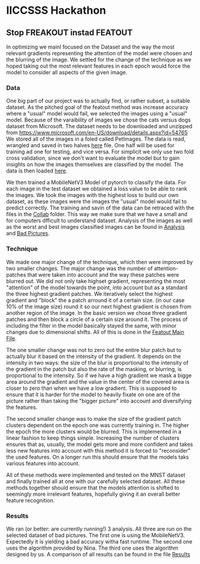# IICCSSS Hackathon

## Stop FREAKOUT instad FEATOUT
In optimizing we mainl focused on the Dataset and  the way the most relevant gradients representing the attention of the model were chosen and the blurring of the image. 
We settled for the change of the technique as we hoped taking out the most relevant features in each epoch would force the model to consider all aspects of the given image. 

### Data
One big part of our project was to actually find, or rather subset, a suitable dataset. As the pitched goal of the featout method was increase accuracy where a "usual" model would fail, we selected the images using a "usual" model. 
Because of the varaibility of images we chose the cats versus dogs dataset from Microsoft. The dataset needs to be downloaded and unzipped from https://www.microsoft.com/en-US/download/details.aspx?id=54765
We stored all of the images in a foled called PetImages.
The data is read, wrangled and saved in two halves  [here](dataset.ipynb) file. One half will be used for training ad one for testing, and vice versa. For simplicit we only use two fold cross validation, since we don't want to evaluate the model but to gain insights on how the images themselves are classified by the model.
The data is then loaded [here](load_data.ipynb).

We then trained a MobileNetV3 Model of pytorch to classify the data. For each image in the test dataset we obtained a loss value to be able to rank the images. We took the images with the highest loss to build our own dataset, as these images were the images the "usual" model would fail to predict correctly. The training and savin of the data can be retraced with the files in the [Collab](collab_notebooks) folder.
This way we make sure that we have a small and for computers dfficult to understand dataset. 
Analysis of the images as well as the worst and best images classified images can be found in [Analysis](analyse_worst.ipynb)  and [Bad Pictures](visually_worst.ipynb).


### Technique
We made one major change of the technique, which then were improved by two smaller changes.
The major change was the number of attention-patches that were taken into account and the way these patches were blurred out.
We did not only take highset gradient, representing the most "attention" of the model towards the point, into account but as a standard the three highest gradient patches.
We iteratively select the highest gradient and "block" the a patch arround it of a certain size. (in our case 10% of the image size) round it so our next highest gradient is chosen from another region of the image. 
In the basic version we chose three gradient patches and then block a circle of a certain size around it.
The process of including the filter in the model basically stayed the same, with minor changes due to dimensional shifts.
All of this is done in the [Featout Main File](MJ_featout_jupyter.ipynb).

The one smaller change was not to zero out the entire blur patch but to actually blur it based on the intensity of the gradient. It depends on the intensity in two ways: the size of the blur is proportional to the intensity of the gradient in the patch but also the rate of the masking, or blurring, is proportional to the intensity. So if we have a high gradient we mask a bigge area around the gradient and the value in the center of the covered area is closer to zero than when we have a low gradient. 
This is supposed to ensure that it is harder for the model to heavily fixate on one are of the picture rather than taking the "bigger picture" into account and diversifying the features. 

The second smaller change was to make the size of the gradient patch clusters dependent on the epoch one was currently training in. The higher the epoch the more clusters would be blurred. This is implemented in a linear fashion to keep things simple. Increasing the number of clusters ensures that as, usually, the model gets more and more confident and takes less new features into account with this method it is forced to "reconsider" the used features. On a longer run this should ensure that the models taks various features into account.

All of these methods were implemented and tested on the MNST dataset and finally trained all at one with our carefully selected dataset. All these methods together should ensure that the models attention is shifted to seemingly more irrelevant features, hopefully giving it an overall better feature recognition. 

### Results
We ran (or better: are currently running!) 3 analysis. All three are run on the selected dataset of bad pictures.
The first one is using the MobileNetV3. Expectedly it is yielding a bad accuracy witha fast runtime.
The second one uses the algorithm provided by Nina. 
The third one uses the algorithm designed by us. 
A comparison of all results can be found in the file [Results](analysis.ipynb)
        
